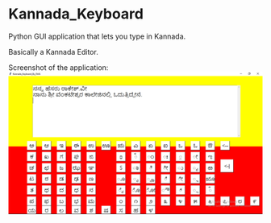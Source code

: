 # Kannada_Keyboard
Python GUI application that lets you type in Kannada.

Basically a Kannada Editor.

Screenshot of the application:
<img src = "Output/Kannada_OP.png">
